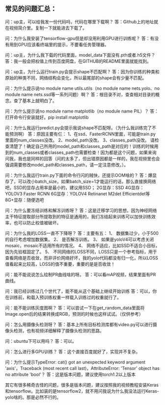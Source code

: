 ## 常见的问题汇总：

问：up主，可以给我发一份代码吗，代码在哪里下载啊？ 
答：Github上的地址就在视频简介里。复制一下就能进去下载了。

问：为什么我安装了tensorflow-gpu但是却没用利用GPU进行训练呢？
答：有没有用到GPU应该看终端里的提示，不要看任务管理器。

问：up主，为什么我下载的代码里面，model_data下面没有.pth或者.h5文件？ 
答：我一般会把权值上传到百度网盘，在GITHUB的README里面就能找到。

问：up主，为什么运行train.py会提示shape不匹配啊？
答：因为你训练的种类和原始的种类不同，网络结构会变化，所以最尾部的shape会有少量不匹配。

问：为什么提示说no module name utils.utils（no module name nets.yolo、no module name nets.ssd等一系列问题）啊？
答：根目录不对，查查相对目录的概念。查了基本上就明白了。

问：为什么提示说no module name matplotlib（no module name PIL）？
答：打开命令行安装就好。pip install matplotlib

问：为什么我运行predict.py会提示我说shape不匹配呀。（为什么我训练完了不能预测啊）
答：原因主要有仨：
1、在ssd、FasterRCNN里面，可能是train.py里面的num_classes没改。
2、model_path没改。
3、classes_path没改。
请检查清楚了！确定自己所用的model_path和classes_path是对应的！训练的时候用到的num_classes或者classes_path也需要检查！因为都是这个问题，如果来询问我，我也是同样的回答（问的太多了，但出错原因都是一样的，我在视频里也会强调需要修改model_path和classes_path，请一定注意修改。）。

问：为什么我运行train.py下面的命令行闪的贼快，还提示OOM啥的？ 
答：爆显存了，可以改小batch_size，如果batch_size=1才能运行的话，那么直接换网络吧，SSD的显存占用率是最小的，建议用SSD；
2G显存：SSD
4G显存：YOLOV3 Faster RCNN
6G显存：YOLOV4 Retinanet M2det Efficientdet等
8G+显存：随便选吧

问：为什么要冻结训练和解冻训练呀？
答：这是迁移学习的思想，因为神经网络主干特征提取部分所提取到的特征是通用的，我们冻结起来训练可以加快训练效率，也可以防止权值被破坏。

问：为什么我的LOSS一直不下降呀？
答：主要有五：
1、	数据集过少，小于500的自行考虑增加数据集。
2、	是否解冻训练。
3、	如果是yoloV4可以考虑关闭mosaic，mosaic不适用所有的情况。
4、	网络不适应，比如SSD不适合小目标，因为先验框固定了。
5、	不同网络的LOSS不同，LOSS只是一个参考指标，用于查看网络是否收敛，而非评价网络好坏，我的yolo代码都没有归一化，所以LOSS值看起来比较高，LOSS的值不重要，重要的是是否收敛！

问：能不能说说怎么绘制PR曲线啥的呀。
答：可以看mAP视频，结果里面有PR曲线。

问：我已经训练过几个世代了，能不能从这个基础上继续开始训练
答：可以，你在训练前，和载入预训练权重一样载入训练过的权重就行了。

问：能不能训练灰度图啊？
答：可以尝试一下在get_random_data里面将Image.open后的结果转换成RGB，预测的时候也这样试试。（仅供参考）

问：怎么用摄像头检测呀？
答：基本上所有目标检测库都有video.py可以进行摄像头检测，也有视频详细解释了摄像头检测的思路。

问：ubuntu下可以用吗？
答：可以。

问：怎么进行多GPU训练？
答：这个直接百度就好了，实现并不复杂。

问：为什么提示TypeError: cat() got an unexpected keyword argument 'axis'，Traceback (most recent call last)，AttributeError: 'Tensor' object has no attribute 'bool'？
答：这是版本问题，建议使用torch1.2以上版本

其它有很多稀奇古怪的问题，很多是版本问题，建议按照我的视频教程安装Keras和tensorflow。比如装的是tensorflow2，就不用问我说为什么我没法运行Keras-yolo啥的。那是必然不行的。


